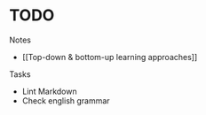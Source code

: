 # TODO

Notes

- [[Top-down & bottom-up learning approaches]]

Tasks

- Lint Markdown
- Check english grammar
